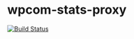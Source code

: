 # wpcom-stats-proxy

[![Build Status](https://travis-ci.org/ymyzk/wpcom-stats-proxy.svg?branch=master)](https://travis-ci.org/ymyzk/wpcom-stats-proxy)

